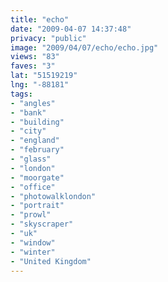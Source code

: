 ```yaml
---
title: "echo"
date: "2009-04-07 14:37:48"
privacy: "public"
image: "2009/04/07/echo/echo.jpg"
views: "83"
faves: "3"
lat: "51519219"
lng: "-88181"
tags:
- "angles"
- "bank"
- "building"
- "city"
- "england"
- "february"
- "glass"
- "london"
- "moorgate"
- "office"
- "photowalklondon"
- "portrait"
- "prowl"
- "skyscraper"
- "uk"
- "window"
- "winter"
- "United Kingdom"
---
```

<a href="/photos/2009/04/07/echo"></a>
